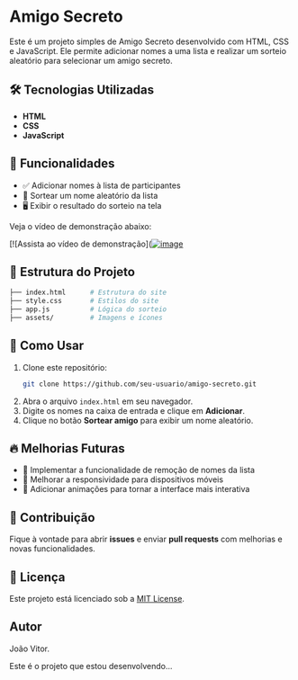 # Amigo Secreto

Este é um projeto simples de Amigo Secreto desenvolvido com HTML, CSS e JavaScript. Ele permite adicionar nomes a uma lista e realizar um sorteio aleatório para selecionar um amigo secreto.

## 🛠 Tecnologias Utilizadas

- **HTML**
- **CSS**
- **JavaScript**

## 🎯 Funcionalidades

- ✅ Adicionar nomes à lista de participantes
- 🎲 Sortear um nome aleatório da lista
- 🖥 Exibir o resultado do sorteio na tela


Veja o vídeo de demonstração abaixo:

[![Assista ao vídeo de demonstração]([![image](https://github.com/user-attachments/assets/c856e490-5ad4-40a2-8e60-3f57b83775e8)
](https://youtu.be/Yr3HYjTfXNs)




## 📁 Estrutura do Projeto

```bash
├── index.html      # Estrutura do site
├── style.css       # Estilos do site
├── app.js          # Lógica do sorteio
├── assets/         # Imagens e ícones
```

## 🚀 Como Usar

1. Clone este repositório:
   ```sh
   git clone https://github.com/seu-usuario/amigo-secreto.git
   ```
2. Abra o arquivo `index.html` em seu navegador.
3. Digite os nomes na caixa de entrada e clique em **Adicionar**.
4. Clique no botão **Sortear amigo** para exibir um nome aleatório.

## 🔥 Melhorias Futuras

- 🔄 Implementar a funcionalidade de remoção de nomes da lista
- 📱 Melhorar a responsividade para dispositivos móveis
- 🎨 Adicionar animações para tornar a interface mais interativa

## 🤝 Contribuição

Fique à vontade para abrir **issues** e enviar **pull requests** com melhorias e novas funcionalidades.

## 📜 Licença

Este projeto está licenciado sob a [MIT License](LICENSE).

## Autor

João Vitor.



Este é o projeto que estou desenvolvendo...




